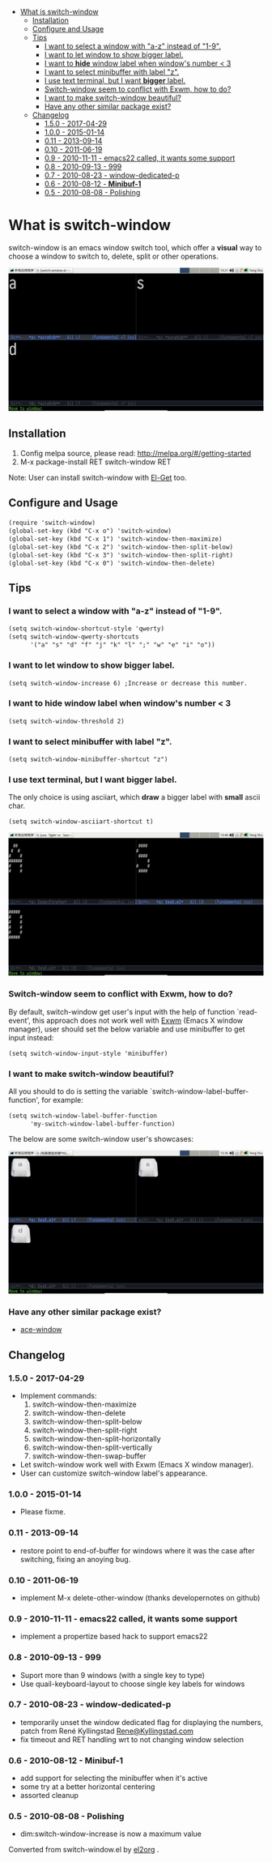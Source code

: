 - [What is switch-window](#org3ff733c)
  - [Installation](#org2860532)
  - [Configure and Usage](#org3b488d2)
  - [Tips](#org601becb)
    - [I want to select a window with "a-z" instead of "1-9".](#org62be9e3)
    - [I want to let window to show bigger label.](#orgb5a7f25)
    - [I want to **hide** window label when window's number < 3](#org9d5a106)
    - [I want to select minibuffer with label "z".](#org83e1ddb)
    - [I use text terminal, but I want **bigger** label.](#org49ae905)
    - [Switch-window seem to conflict with Exwm, how to do?](#org8debe33)
    - [I want to make switch-window beautiful?](#org1546442)
    - [Have any other similar package exist?](#org26689e0)
  - [Changelog](#org27d543b)
    - [1.5.0 - 2017-04-29](#orgd49c298)
    - [1.0.0 - 2015-01-14](#orgd1c7fda)
    - [0.11 - 2013-09-14](#org6dc6733)
    - [0.10 - 2011-06-19](#orga966568)
    - [0.9 - 2010-11-11 - emacs22 called, it wants some support](#orgfe9f458)
    - [0.8 - 2010-09-13 - 999](#org626635d)
    - [0.7 - 2010-08-23 - window-dedicated-p](#orgd9a331a)
    - [0.6 - 2010-08-12 - **Minibuf-1**](#org7270469)
    - [0.5 - 2010-08-08 - Polishing](#orgacc05d5)


<a id="org3ff733c"></a>

# What is switch-window

switch-window is an emacs window switch tool, which offer a **visual** way to choose a window to switch to, delete, split or other operations.

![img](./snapshots/switch-window.png)


<a id="org2860532"></a>

## Installation

1.  Config melpa source, please read: <http://melpa.org/#/getting-started>
2.  M-x package-install RET switch-window RET

Note: User can install switch-window with [El-Get](http://github.com/dimitri/el-get) too.


<a id="org3b488d2"></a>

## Configure and Usage

    (require 'switch-window)
    (global-set-key (kbd "C-x o") 'switch-window)
    (global-set-key (kbd "C-x 1") 'switch-window-then-maximize)
    (global-set-key (kbd "C-x 2") 'switch-window-then-split-below)
    (global-set-key (kbd "C-x 3") 'switch-window-then-split-right)
    (global-set-key (kbd "C-x 0") 'switch-window-then-delete)


<a id="org601becb"></a>

## Tips


<a id="org62be9e3"></a>

### I want to select a window with "a-z" instead of "1-9".

    (setq switch-window-shortcut-style 'qwerty)
    (setq switch-window-qwerty-shortcuts
          '("a" "s" "d" "f" "j" "k" "l" ";" "w" "e" "i" "o"))


<a id="orgb5a7f25"></a>

### I want to let window to show bigger label.

    (setq switch-window-increase 6) ;Increase or decrease this number.


<a id="org9d5a106"></a>

### I want to **hide** window label when window's number < 3

    (setq switch-window-threshold 2)


<a id="org83e1ddb"></a>

### I want to select minibuffer with label "z".

    (setq switch-window-minibuffer-shortcut "z")


<a id="org49ae905"></a>

### I use text terminal, but I want **bigger** label.

The only choice is using asciiart, which **draw** a bigger label with **small** ascii char.

    (setq switch-window-asciiart-shortcut t)

![img](./snapshots/switch-window-3.png)


<a id="org8debe33"></a>

### Switch-window seem to conflict with Exwm, how to do?

By default, switch-window get user's input with the help of function \`read-event', this approach does not work well with [Exwm](https://github.com/ch11ng/exwm) (Emacs X window manager), user should set the below variable and use minibuffer to get input instead:

    (setq switch-window-input-style 'minibuffer)


<a id="org1546442"></a>

### I want to make switch-window beautiful?

All you should to do is setting the variable \`switch-window-label-buffer-function', for example:

    (setq switch-window-label-buffer-function
          'my-switch-window-label-buffer-function)

The below are some switch-window user's showcases:

![img](./snapshots/switch-window-2.png)


<a id="org26689e0"></a>

### Have any other similar package exist?

-   [ace-window](https://github.com/abo-abo/ace-window)


<a id="org27d543b"></a>

## Changelog


<a id="orgd49c298"></a>

### 1.5.0 - 2017-04-29

-   Implement commands:
    1.  switch-window-then-maximize
    2.  switch-window-then-delete
    3.  switch-window-then-split-below
    4.  switch-window-then-split-right
    5.  switch-window-then-split-horizontally
    6.  switch-window-then-split-vertically
    7.  switch-window-then-swap-buffer
-   Let switch-window work well with Exwm (Emacs X window manager).
-   User can customize switch-window label's appearance.


<a id="orgd1c7fda"></a>

### 1.0.0 - 2015-01-14

-   Please fixme.


<a id="org6dc6733"></a>

### 0.11 - 2013-09-14

-   restore point to end-of-buffer for windows where it was the case after switching, fixing an anoying bug.


<a id="orga966568"></a>

### 0.10 - 2011-06-19

-   implement M-x delete-other-window (thanks developernotes on github)


<a id="orgfe9f458"></a>

### 0.9 - 2010-11-11 - emacs22 called, it wants some support

-   implement a propertize based hack to support emacs22


<a id="org626635d"></a>

### 0.8 - 2010-09-13 - 999

-   Suport more than 9 windows (with a single key to type)
-   Use quail-keyboard-layout to choose single key labels for windows


<a id="orgd9a331a"></a>

### 0.7 - 2010-08-23 - window-dedicated-p

-   temporarily unset the window dedicated flag for displaying the numbers, patch from René Kyllingstad <Rene@Kyllingstad.com>
-   fix timeout and RET handling wrt to not changing window selection


<a id="org7270469"></a>

### 0.6 - 2010-08-12 - **Minibuf-1**

-   add support for selecting the minibuffer when it's active
-   some try at a better horizontal centering
-   assorted cleanup


<a id="orgacc05d5"></a>

### 0.5 - 2010-08-08 - Polishing

-   dim:switch-window-increase is now a maximum value


Converted from switch-window.el by [el2org](https://github.com/tumashu/el2org) .